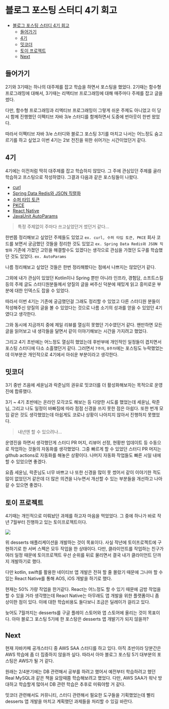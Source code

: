 # 블로그 포스팅 스터디 4기 회고

- [블로그 포스팅 스터디 4기 회고](#블로그-포스팅-스터디-4기-회고)
  - [들어가기](#들어가기)
  - [4기](#4기)
  - [밋코더](#밋코더)
  - [토이 프로젝트](#토이-프로젝트)
  - [Next](#next)

## 들어가기

2기와 3기때는 하나의 대주제를 잡고 학습을 하면서 포스팅을 했었다. 2기때는 함수형 프로그래밍에 대해서, 3기때는 리엑티브 프로그래밍에 대해 매주마다 주제를 잡고 글을 썼다.

다만, 함수형 프로그래밍과 리엑티브 프로그래밍이 그렇게 쉬운 주제도 아니었고 이 당시 함께 진행했던 이펙티브 자바 3/e 스터디를 함께하면서 도중에 번아웃이 한번 왔었다.

따라서 이펙티브 자바 3/e 스터디와 블로그 포스팅 3기를 마치고 나서는 어느정도 숨고르기를 하고 싶었고 이번 4기는 2보 전진을 위한 쉬어가는 시간이었던거 같다.

## 4기

4기에는 이전처럼 딱히 대주제를 잡고 학습하지 않았다. 그 주에 관심있던 주제를 골라 학습하고 프스팅으로 작성하였다. 그결과 다음과 같은 포스팅들이 나왔다.

- [curl](2021-04-15-curl.md)
- [Spring Data Redis와 JSON 직렬화](2021-04-23-spring-data-redis-objectmapper.md)
- [수퍼 타입 토큰](2021-04-29-super-type-token.md)
- [PKCE](2021-05-05-pkce.md)
- [React Native](2021-05-13-react-native.md)
- [JavaUnit AutoParams](2021-06-03-auto-params.md)

> 특정 주제없이 주마다 쓰고싶었던거 썼던거 같다...

한번쯤 정리해보고 싶었던 주제들도 있었고 `ex. curl, 수퍼 타입 토큰, PKCE` 회사 코드를 보면서 궁금했던 것들을 정리한 것도 있었고 `ex. Spring Data Redis와 JSON 직렬화` 기존에 가졌던 고민을 해결할수도 있겠다는 생각으로 관심을 가졌던 도구를 학습했던 것도 있었다. `ex. AutoParams`

나름 정리해보고 싶었던 것들은 한번 정리해봤다는 점에서 나쁘지는 않았던거 같다.

그외에 내가 관심이 있었던 Kotlin이나 Spring 뿐만 아니라 인프라, 경험담, 소프트스킬 등의 주제 글도 스터디원분들께서 양질의 글을 써주신 덕분에 재밌게 읽고 흥미로운 부분에 대한 인덱스도 잡을 수 있었다.

따라서 이번 4기는 기존에 궁금했던걸 그래도 정리할 수 있었고 다른 스터디원 분들이 작성해주신 양질의 글을 볼 수 있었다는 것으로 나름 소기의 성과를 얻을 수 있었던 4기였다고 생각한다.

그와 동시에 지금까지 중에 제일 리뷰를 열심히 못했던 기수였던거 같다. 왠만하면 모든 글을 읽어보고 내 생각들을 달면서 같이 이야기해보는 시간을 가지려고 했었다.

그리고 4기 초반에는 어느정도 열심히 했었는데 후반부에 개인적인 일정들이 겹치면서 포스팅 스터디에 다소 소흘했던거 같다. 그러면서 `7주차`, `8주차`에는 포스팅도 누락했었는데 이부분은 개인적으로 4기에서 아쉬운 부분이라고 생각한다.

## 밋코더

3기 중반 즈음에 세윤님과 락준님의 권유로 밋코더를 더 활성화해보자는 목적으로 운영진에 합류했다.

3기 ~ 4기 초반에는 온라인 모각코도 해보는 등 다양한 시도를 했었는데 세윤님, 락준님, 그리고 나도 일정이 바빠짐에 따라 점점 신경을 쓰지 못한 점은 아쉽다. 또한 번개 모임 같은 것도 생각했었는데 아쉽게도 코로나 상황이 나아지지 않아서 진행하지 못했었다.

> 내년엔 할 수 있으려나...

운영진을 하면서 생각했던게 스터디 PR 머지, 리뷰어 선정, 현황판 업데이트 등 수동으로 작업하는 것들의 자동화를 생각했었다. 그중 빠르게 할 수 있었던 스터디 PR 머지는 github actions로 자동화를 해놓은 상황이다. 나머지 자동화 작업들도 빠른 시일 내에 할 수 있었으면 좋겠다.

요즘 세윤님, 락준님도 너무 바쁘고 나 또한 신경을 많이 못 썼어서 같이 이야기한 적도 많이 없었던거 같은데 더 많은 의견을 나누면서 개선할 수 있는 부분들을 개선하고 나아갈 수 있으면 좋겠다.

## 토이 프로젝트

4기때는 개인적으로 미뤄놨던 과제를 하고자 마음을 먹었었다. 그 중에 하나가 바로 작년 7월부터 진행하고 있는 토이프로젝트이다.

![](https://user-images.githubusercontent.com/30178507/121519718-0029a380-ca2d-11eb-8353-5b07a25ec110.png)

위 desserts 애플리케이션을 개발하는 것이 목표이다. 사실 작년에 토이프로젝트에 구현하기로 한 서버 스펙은 모두 작업을 한 상태이다. 다만, 클라이언트를 작업하는 친구가 여러 일정 때문에 토이프로젝트 우선 순위를 뒤로 물리면서 결국 내가 클라이언트 단까지 개발하기로 했다.

다만 kotlin, swift를 활용한 네이티브 앱 개발은 전혀 할 줄 몰랐기 때문에 그나마 할 수 있는 React Native를 통해 AOS, iOS 개발을 하기로 했다.

현재는 50% 가량 작업을 한거같다. React는 어느정도 할 수 있기 때문에 금방 작업을 할 수 있을 거라 생각했는데 React Native는 아무래도 앱 개발을 위한 플랫폼이니 좀 상이한 점이 있다. 이에 대한 학습비용도 들다보니 조금은 딜레이가 걸리고 있다.

늦어도 7월까지는 desserts를 구글 플레이 스토어와 앱 스토어에 올리는 것이 목표이다. 아마 블로그 포스팅 5기에 한 포스탕은 desserts 앱 개발기가 되지 않을까?

## Next

현재 자바카페 공개스터디 중 AWS SAA 스터디를 하고 있다. 아직 초반이라 당분간은 AWS 학습에 좀 더 집중하지 않을까 싶다. 따라서 아마 블로그 포스팅 5기 대부분의 포스팅은 AWS가 될 거 같다.

원래는 2/4분기에는 DB 관련해서 공부를 하려고 했어서 예전부터 학습하려고 했던 Real MySQL과 같은 책을 요맘때쯤 학습해보려고 했었다. 다만, AWS SAA가 워낙 방대하고 학습할게 많아서 DB 관련 학습은 추후로 미뤄야할 거 같다.

밋코더 관련해서도 커뮤니티, 스터디 관련해서 필요한 도구들을 기획했었는데 빨리 desserts 앱 개발을 마치고 계획했던 과제들을 처리할 수 있길 바란다.
